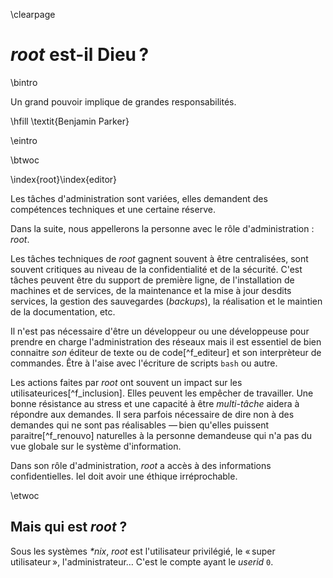 \clearpage

# _root_ est-il Dieu ?

\bintro

Un grand pouvoir implique de grandes responsabilités.  

\hfill \textit{Benjamin Parker}

\eintro

\btwoc

\index{root}\index{editor}

Les tâches d'administration sont variées, elles demandent des compétences
techniques et une certaine réserve. 

Dans la suite, nous appellerons la personne avec le rôle d'administration :
_root_. 

Les tâches techniques de _root_ gagnent souvent à être centralisées, sont
souvent critiques au niveau de la confidentialité et de la sécurité. C'est
tâches peuvent être du support de première ligne, de l'installation de machines
et de services, de la maintenance et la mise à jour desdits services, la gestion
des sauvegardes (_backups_), la réalisation et le maintien de la documentation,
etc.  

Il n'est pas nécessaire d'être un développeur ou une développeuse pour prendre
en charge l'administration des réseaux mais il est essentiel de bien connaitre
_son_ éditeur de texte ou de code[^f_editeur] et son interprèteur de commandes.
Être à l'aise avec l'écriture de scripts `bash` ou autre.

Les actions faites par _root_ ont souvent un impact sur les
utilisateurices[^f_inclusion]. Elles peuvent les empêcher de travailler. Une
bonne résistance au stress et une capacité à être _multi-tâche_ aidera à
répondre aux demandes. Il sera parfois nécessaire de dire non à des demandes qui
ne sont pas réalisables — bien qu'elles puissent paraitre[^f_renouvo] naturelles
à la personne demandeuse qui n'a pas du vue globale sur le système
d'information. 

Dans son rôle d'administration, _root_ a accès à des informations
confidentielles. Iel doit avoir une éthique irréprochable. 

\etwoc

## Mais qui est _root_ ?

Sous les systèmes _\*nix_, _root_ est l'utilisateur privilégié, le « super
utilisateur », l'administrateur… C'est le compte ayant le _userid_ `0`. 


